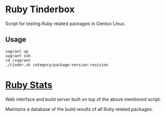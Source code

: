 # Ruby Tinderbox

Script for testing Ruby related packages in Gentoo Linux.

## Usage

    vagrant up
    vagrant ssh
    cd /vagrant
    ./tinder.sh category/package-version-revision
    
# [Ruby Stats](http://ruby-stats.p8952.info/)

Web interface and build server built on top of the above mentioned script.

Maintains a database of the build results of all Ruby related packages.
